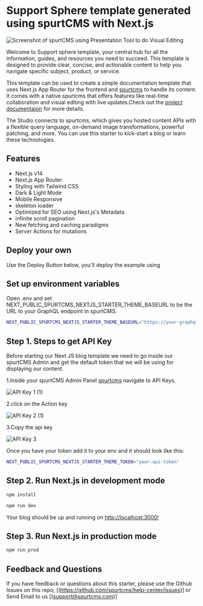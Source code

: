 # Support Sphere template generated using spurtCMS with Next.js 

![Screenshot of spurtCMS using Presentation Tool to do Visual Editing](https://dev.spurtcms.com/image-resize?name=/media/KnowledgeBase.jpg)

Welcome to Support sphere template, your central hub for all the information, guides, and resources you need to succeed. This template is designed to provide clear, concise, and actionable content to help you navigate specific subject, product, or service.

This template can be used to create a simple documentation template that uses Next.js App Router for the frontend and [spurtcms](https://dev.spurtcms.com) to handle its content. It comes with a native spurtcms that offers features like real-time collaboration and visual editing with live updates.Check out the [project documentaion](https://dev.spurtcms.com/documentation) for more details.

The Studio connects to spurtcms, which gives you hosted content APIs with a flexible query language, on-demand image transformations, powerful patching, and more. You can use this starter to kick-start a blog or learn these technologies.

## Features

- Next.js v14
- Next.js App Router
- Styling with Tailwind CSS
- Dark & Light Mode
- Mobile Responsive
- skeleton loader 
- Optimized for SEO using Next.js's Metadata
- infinite scroll pagination
- New fetching and caching paradigms
- Server Actions for mutations






## Deploy your own

Use the Deploy Button below, you'll deploy the example using 


## Set up environment variables

Open .env and set  NEXT_PUBLIC_SPURTCMS_NEXTJS_STARTER_THEME_BASEURL  to  be the URL to your GraphQL endpoint in spurtCMS. 

```bash
NEXT_PUBLIC_SPURTCMS_NEXTJS_STARTER_THEME_BASEURL="https://your-graphql-endpoint-url"
```
 
## Step 1. Steps to get API Key
 
 Before starting our Next JS blog template we need to go inside our spurtCMS Admin and get the default token that we will be using for displaying our content.

1.Inside your spurtCMS Admin Panel [spurtcms](https://dev.spurtcms.com) navigate to API Keys.

![API Key 1 (1)](https://github.com/user-attachments/assets/b3806e8f-1dcd-4f75-88fe-8366b3036d47)



2.click on the Action key

![API Key 2 (1)](https://github.com/user-attachments/assets/7976ebe4-40f9-4c65-b99b-195e73ca2f9a)

3.Copy the api key

![API Key 3](https://github.com/user-attachments/assets/a3d34ac1-7243-4931-8a09-6c40c2d005b4)



Once you have your token add it to your env and it should look like this:




```bash
NEXT_PUBLIC_SPURTCMS_NEXTJS_STARTER_THEME_TOKEN="your-api-token"
```





## Step 2. Run Next.js in development mode
```bash
npm install 
```
```bash
npm run dev
```
Your blog should be up and running on [http://localhost:3000!](http://localhost:3000!)


## Step 3. Run Next.js in production mode
```bash
npm run prod
```


## Feedback and Questions
If you have feedback or questions about this starter, please use the Github Issues on this repo, [(https://github.com/spurtcms/help-center/issues)]
or Send Email to us [(support@spurtcms.com)]

